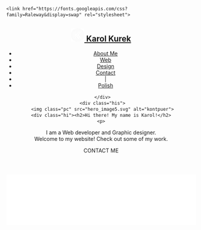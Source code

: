 
<!DOCTYPE HTML>

<html>
    <head>
    <meta charset="utf-8">
    <meta name="viewport" content="width=device-width, inital-scale=1">
    <title>Karol Kurek</title>
    <link rel="stylesheet" href="styles.css">
   
    <link href="https://fonts.googleapis.com/css?family=Raleway&display=swap" rel="stylesheet">
</head>

<body>
 <header>
     <div class="container">
         <nav>
             <h1 class="brand"><a href="#"><img src="logo1.png" height="35px"> Karol <span>Kurek</span></a></h1>
             <ul>
                 <li><a href="#">About Me</a></li>
                 <li><a href="#">Web</a></li>
                 <li><a href="#">Design</a></li>
                 <li><a href="#">Contact</a></li>
                 <li>|</li>
                 <li><a href="./pl">Polish</a></li>
             </ul>
         </nav>
        
     </div>
     <div class="his">
     <img class="pc" src="hero_image5.svg" alt="kontpuer">
    <div class="hi"><h2>Hi there! My name is Karol!</h2>
    <p>
I am a Web developer and Graphic designer.<br> Welcome to my website! Check out some of my work.</p>
 <div class="contact">CONTACT ME</div></div>

 </div>
 </header>
 
 <img class="start-back-wave" src="wave-back-start.svg" alt="Wave illustration" title="Wave">
</body></html>
